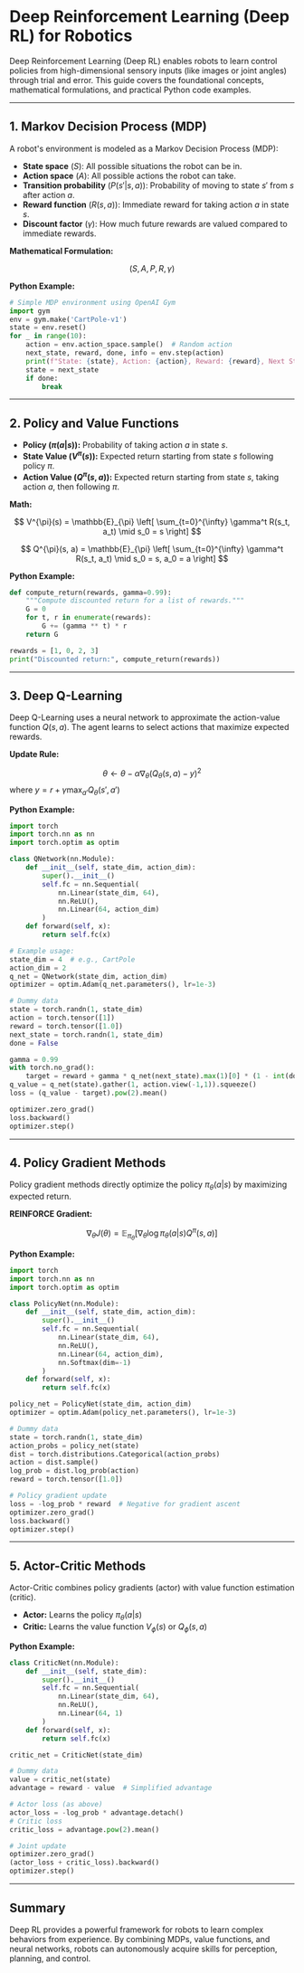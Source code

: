 # Deep Reinforcement Learning (Deep RL) for Robotics

Deep Reinforcement Learning (Deep RL) enables robots to learn control policies from high-dimensional sensory inputs (like images or joint angles) through trial and error. This guide covers the foundational concepts, mathematical formulations, and practical Python code examples.

---

## 1. Markov Decision Process (MDP)

A robot's environment is modeled as a Markov Decision Process (MDP):
- **State space** ($S$): All possible situations the robot can be in.
- **Action space** ($A$): All possible actions the robot can take.
- **Transition probability** ($P(s'|s,a)$): Probability of moving to state $s'$ from $s$ after action $a$.
- **Reward function** ($R(s,a)$): Immediate reward for taking action $a$ in state $s$.
- **Discount factor** ($\gamma$): How much future rewards are valued compared to immediate rewards.

**Mathematical Formulation:**

$$
(S, A, P, R, \gamma)
$$

**Python Example:**
```python
# Simple MDP environment using OpenAI Gym
import gym
env = gym.make('CartPole-v1')
state = env.reset()
for _ in range(10):
    action = env.action_space.sample()  # Random action
    next_state, reward, done, info = env.step(action)
    print(f"State: {state}, Action: {action}, Reward: {reward}, Next State: {next_state}")
    state = next_state
    if done:
        break
```

---

## 2. Policy and Value Functions

- **Policy ($\pi(a|s)$):** Probability of taking action $a$ in state $s$.
- **State Value ($V^\pi(s)$):** Expected return starting from state $s$ following policy $\pi$.
- **Action Value ($Q^\pi(s, a)$):** Expected return starting from state $s$, taking action $a$, then following $\pi$.

**Math:**

$$
V^{\pi}(s) = \mathbb{E}_{\pi} \left[ \sum_{t=0}^{\infty} \gamma^t R(s_t, a_t) \mid s_0 = s \right]
$$

$$
Q^{\pi}(s, a) = \mathbb{E}_{\pi} \left[ \sum_{t=0}^{\infty} \gamma^t R(s_t, a_t) \mid s_0 = s, a_0 = a \right]
$$

**Python Example:**
```python
def compute_return(rewards, gamma=0.99):
    """Compute discounted return for a list of rewards."""
    G = 0
    for t, r in enumerate(rewards):
        G += (gamma ** t) * r
    return G

rewards = [1, 0, 2, 3]
print("Discounted return:", compute_return(rewards))
```

---

## 3. Deep Q-Learning

Deep Q-Learning uses a neural network to approximate the action-value function $Q(s, a)$. The agent learns to select actions that maximize expected rewards.

**Update Rule:**

$$
\theta \leftarrow \theta - \alpha \nabla_\theta (Q_\theta(s,a) - y)^2
$$
where $y = r + \gamma \max_{a'} Q_\theta(s', a')$

**Python Example:**
```python
import torch
import torch.nn as nn
import torch.optim as optim

class QNetwork(nn.Module):
    def __init__(self, state_dim, action_dim):
        super().__init__()
        self.fc = nn.Sequential(
            nn.Linear(state_dim, 64),
            nn.ReLU(),
            nn.Linear(64, action_dim)
        )
    def forward(self, x):
        return self.fc(x)

# Example usage:
state_dim = 4  # e.g., CartPole
action_dim = 2
q_net = QNetwork(state_dim, action_dim)
optimizer = optim.Adam(q_net.parameters(), lr=1e-3)

# Dummy data
state = torch.randn(1, state_dim)
action = torch.tensor([1])
reward = torch.tensor([1.0])
next_state = torch.randn(1, state_dim)
done = False

gamma = 0.99
with torch.no_grad():
    target = reward + gamma * q_net(next_state).max(1)[0] * (1 - int(done))
q_value = q_net(state).gather(1, action.view(-1,1)).squeeze()
loss = (q_value - target).pow(2).mean()

optimizer.zero_grad()
loss.backward()
optimizer.step()
```

---

## 4. Policy Gradient Methods

Policy gradient methods directly optimize the policy $\pi_\theta(a|s)$ by maximizing expected return.

**REINFORCE Gradient:**

$$
\nabla_\theta J(\theta) = \mathbb{E}_{\pi_\theta} [ \nabla_\theta \log \pi_\theta(a|s) Q^{\pi}(s,a) ]
$$

**Python Example:**
```python
import torch
import torch.nn as nn
import torch.optim as optim

class PolicyNet(nn.Module):
    def __init__(self, state_dim, action_dim):
        super().__init__()
        self.fc = nn.Sequential(
            nn.Linear(state_dim, 64),
            nn.ReLU(),
            nn.Linear(64, action_dim),
            nn.Softmax(dim=-1)
        )
    def forward(self, x):
        return self.fc(x)

policy_net = PolicyNet(state_dim, action_dim)
optimizer = optim.Adam(policy_net.parameters(), lr=1e-3)

# Dummy data
state = torch.randn(1, state_dim)
action_probs = policy_net(state)
dist = torch.distributions.Categorical(action_probs)
action = dist.sample()
log_prob = dist.log_prob(action)
reward = torch.tensor([1.0])

# Policy gradient update
loss = -log_prob * reward  # Negative for gradient ascent
optimizer.zero_grad()
loss.backward()
optimizer.step()
```

---

## 5. Actor-Critic Methods

Actor-Critic combines policy gradients (actor) with value function estimation (critic).
- **Actor:** Learns the policy $\pi_\theta(a|s)$
- **Critic:** Learns the value function $V_\phi(s)$ or $Q_\phi(s,a)$

**Python Example:**
```python
class CriticNet(nn.Module):
    def __init__(self, state_dim):
        super().__init__()
        self.fc = nn.Sequential(
            nn.Linear(state_dim, 64),
            nn.ReLU(),
            nn.Linear(64, 1)
        )
    def forward(self, x):
        return self.fc(x)

critic_net = CriticNet(state_dim)

# Dummy data
value = critic_net(state)
advantage = reward - value  # Simplified advantage

# Actor loss (as above)
actor_loss = -log_prob * advantage.detach()
# Critic loss
critic_loss = advantage.pow(2).mean()

# Joint update
optimizer.zero_grad()
(actor_loss + critic_loss).backward()
optimizer.step()
```

---

## Summary

Deep RL provides a powerful framework for robots to learn complex behaviors from experience. By combining MDPs, value functions, and neural networks, robots can autonomously acquire skills for perception, planning, and control. 